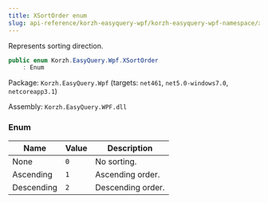 ```yaml
---
title: XSortOrder enum
slug: api-reference/korzh-easyquery-wpf/korzh-easyquery-wpf-namespace/xsortorder-enum
---
```



Represents sorting direction.
```csharp
public enum Korzh.EasyQuery.Wpf.XSortOrder
    : Enum

```
Package: `Korzh.EasyQuery.Wpf` (targets: `net461`, `net5.0-windows7.0`, `netcoreapp3.1`)

Assembly: `Korzh.EasyQuery.WPF.dll`

### Enum

| Name | Value | Description | 
| --- | --- | --- | 
| None | `0` | No sorting. | 
| Ascending | `1` | Ascending order. | 
| Descending | `2` | Descending order. |